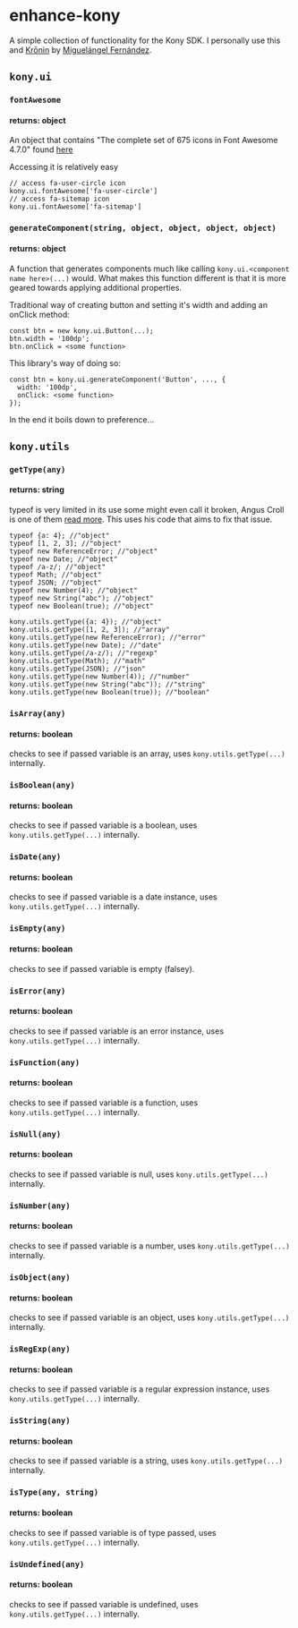 # enhance-kony
A simple collection of functionality for the Kony SDK. I personally use this and [Krōnin](https://github.com/mig82/kronin) by [Miguelángel Fernández](https://github.com/mig82).

## ```kony.ui```
### ```fontAwesome```
#### returns: object
An object that contains "The complete set of 675 icons in Font Awesome 4.7.0" found [here](https://fontawesome.com/v4.7.0/icons/)

Accessing it is relatively easy
```
// access fa-user-circle icon
kony.ui.fontAwesome['fa-user-circle']
// access fa-sitemap icon
kony.ui.fontAwesome['fa-sitemap']
```

### ```generateComponent(string, object, object, object, object)```
#### returns: object
A function that generates components much like calling ```kony.ui.<component name here>(...)``` would.
What makes this function different is that it is more geared towards applying additional properties.

Traditional way of creating button and setting it's width and adding an onClick method:
```
const btn = new kony.ui.Button(...);
btn.width = '100dp';
btn.onClick = <some function>
```
This library's way of doing so:
```
const btn = kony.ui.generateComponent('Button', ..., {
  width: '100dp',
  onClick: <some function>
});
```
In the end it boils down to preference...

## ```kony.utils```
### ```getType(any)```
#### returns: string
typeof is very limited in its use some might even call it broken, Angus Croll is one of them [read more](https://javascriptweblog.wordpress.com/2011/08/08/fixing-the-javascript-typeof-operator/). This uses his code that aims to fix that issue.
```
typeof {a: 4}; //"object"
typeof [1, 2, 3]; //"object"
typeof new ReferenceError; //"object"
typeof new Date; //"object"
typeof /a-z/; //"object"
typeof Math; //"object"
typeof JSON; //"object"
typeof new Number(4); //"object"
typeof new String("abc"); //"object"
typeof new Boolean(true); //"object"

kony.utils.getType({a: 4}); //"object"
kony.utils.getType([1, 2, 3]); //"array"
kony.utils.getType(new ReferenceError); //"error"
kony.utils.getType(new Date); //"date"
kony.utils.getType(/a-z/); //"regexp"
kony.utils.getType(Math); //"math"
kony.utils.getType(JSON); //"json"
kony.utils.getType(new Number(4)); //"number"
kony.utils.getType(new String("abc")); //"string"
kony.utils.getType(new Boolean(true)); //"boolean"
```

### ```isArray(any)```
#### returns: boolean
checks to see if passed variable is an array, uses ```kony.utils.getType(...)``` internally.

### ```isBoolean(any)```
#### returns: boolean
checks to see if passed variable is a boolean, uses ```kony.utils.getType(...)``` internally.

### ```isDate(any)```
#### returns: boolean
checks to see if passed variable is a date instance, uses ```kony.utils.getType(...)``` internally.

### ```isEmpty(any)```
#### returns: boolean
checks to see if passed variable is empty (falsey).

### ```isError(any)```
#### returns: boolean
checks to see if passed variable is an error instance, uses ```kony.utils.getType(...)``` internally.

### ```isFunction(any)```
#### returns: boolean
checks to see if passed variable is a function, uses ```kony.utils.getType(...)``` internally.

### ```isNull(any)```
#### returns: boolean
checks to see if passed variable is null, uses ```kony.utils.getType(...)``` internally.

### ```isNumber(any)```
#### returns: boolean
checks to see if passed variable is a number, uses ```kony.utils.getType(...)``` internally.

### ```isObject(any)```
#### returns: boolean
checks to see if passed variable is an object, uses ```kony.utils.getType(...)``` internally.

### ```isRegExp(any)```
#### returns: boolean
checks to see if passed variable is a regular expression instance, uses ```kony.utils.getType(...)``` internally.

### ```isString(any)```
#### returns: boolean
checks to see if passed variable is a string, uses ```kony.utils.getType(...)``` internally.

### ```isType(any, string)```
#### returns: boolean
checks to see if passed variable is of type passed, uses ```kony.utils.getType(...)``` internally.

### ```isUndefined(any)```
#### returns: boolean
checks to see if passed variable is undefined, uses ```kony.utils.getType(...)``` internally.
